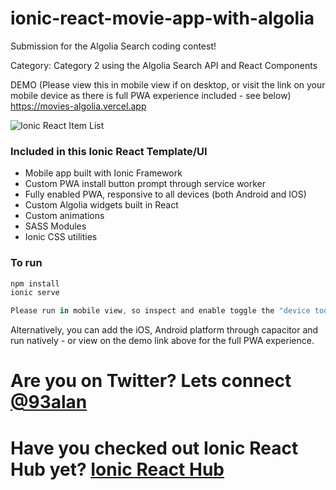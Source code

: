 # ionic-react-movie-app-with-algolia
Submission for the Algolia Search coding contest!

Category:
Category 2 using the Algolia Search API and React Components

DEMO (Please view this in mobile view if on desktop, or visit the link on your mobile device as there is full PWA experience included - see below)
https://movies-algolia.vercel.app

![Ionic React Item List](https://repository-images.githubusercontent.com/358203630/3953e780-9ddf-11eb-9c0b-da2dde02dbfb)

### Included in this Ionic React Template/UI
* Mobile app built with Ionic Framework
* Custom PWA install button prompt through service worker
* Fully enabled PWA, responsive to all devices (both Android and IOS)
* Custom Algolia widgets built in React
* Custom animations
* SASS Modules
* Ionic CSS utilities

### To run

```javascript
npm install
ionic serve

Please run in mobile view, so inspect and enable toggle the "device toolbar" button for mobile view and view on a device.
```

Alternatively, you can add the iOS, Android platform through capacitor and run natively - or view on the demo link above for the full PWA experience.

# Are you on Twitter? Lets connect [@93alan](https://twitter.com/93alan)
# Have you checked out Ionic React Hub yet? [Ionic React Hub](https://ionicreacthub.com)
